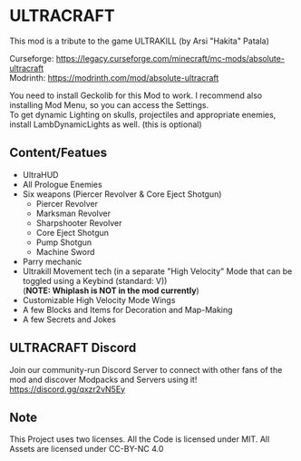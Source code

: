 # ULTRACRAFT
This mod is a tribute to the game ULTRAKILL (by Arsi "Hakita" Patala)

Curseforge: https://legacy.curseforge.com/minecraft/mc-mods/absolute-ultracraft <br>
Modrinth: https://modrinth.com/mod/absolute-ultracraft

You need to install Geckolib for this Mod to work. I recommend also installing Mod Menu, so you can access the Settings.<br>
To get dynamic Lighting on skulls, projectiles and appropriate enemies, install LambDynamicLights as well. (this is optional)

## Content/Featues
- UltraHUD
- All Prologue Enemies
- Six weapons (Piercer Revolver & Core Eject Shotgun)
  - Piercer Revolver
  - Marksman Revolver
  - Sharpshooter Revolver
  - Core Eject Shotgun
  - Pump Shotgun
  - Machine Sword
- Parry mechanic
- Ultrakill Movement tech (in a separate "High Velocity" Mode that can be toggled using a Keybind (standard: V)) <br>(**NOTE: Whiplash is NOT in the mod currently**)
- Customizable High Velocity Mode Wings
- A few Blocks and Items for Decoration and Map-Making
- A few Secrets and Jokes

## ULTRACRAFT Discord
Join our community-run Discord Server to connect with other fans of the mod and discover Modpacks and Servers using it!
https://discord.gg/qxzr2vN5Ey

## Note
This Project uses two licenses. All the Code is licensed under MIT. All Assets are licensed under CC-BY-NC 4.0
